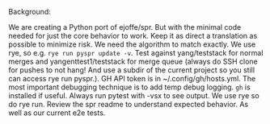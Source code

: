 Background:

We are creating a Python port of ejoffe/spr.
But with the minimal code needed for just the core behavior to work.
Keep it as direct a translation as possible to minimize risk.
We need the algorithm to match exactly.
We use rye, so e.g. `rye run pyspr update -v`.
Test against yang/teststack for normal merges and yangenttest1/teststack for merge queue (always do SSH clone for pushes to
not hang! And use a subdir of the current project so you still can access rye run pyspr.).
GH API token is in ~/.config/gh/hosts.yml.
The most important debugging technique is to add temp debug logging.
`gh` is installed if useful.
Always run pytest with -vsx to see output. We use rye so do rye run.
Review the spr readme to understand expected behavior. As well as our current e2e tests.
